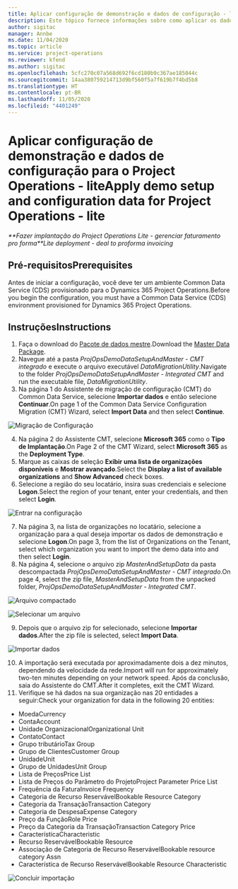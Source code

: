 ```yaml
---
title: Aplicar configuração de demonstração e dados de configuração - lite
description: Este tópico fornece informações sobre como aplicar os dados de configuração e instalação de demonstração para Project Operations.
author: sigitac
manager: Annbe
ms.date: 11/04/2020
ms.topic: article
ms.service: project-operations
ms.reviewer: kfend
ms.author: sigitac
ms.openlocfilehash: 5cfc270c07a568d692f6cd180b9c367ae185044c
ms.sourcegitcommit: 14aa380759214713d9bf560f5a7f619b7f4bd5b8
ms.translationtype: HT
ms.contentlocale: pt-BR
ms.lasthandoff: 11/05/2020
ms.locfileid: "4401249"
---
```

# <a name="apply-demo-setup-and-configuration-data-for-project-operations---lite"></a><span data-ttu-id="edf49-103">Aplicar configuração de demonstração e dados de configuração para o Project Operations - lite</span><span class="sxs-lookup"><span data-stu-id="edf49-103">Apply demo setup and configuration data for Project Operations - lite</span></span> 

<span data-ttu-id="edf49-104">_\*\*Fazer implantação do Project Operations Lite - gerenciar faturamento pro forma_</span><span class="sxs-lookup"><span data-stu-id="edf49-104">_\*\*Lite deployment - deal to proforma invoicing_</span></span>

## <a name="prerequisites"></a><span data-ttu-id="edf49-105">Pré-requisitos</span><span class="sxs-lookup"><span data-stu-id="edf49-105">Prerequisites</span></span>

<span data-ttu-id="edf49-106">Antes de iniciar a configuração, você deve ter um ambiente Common Data Service (CDS) provisionado para o Dynamics 365 Project Operations.</span><span class="sxs-lookup"><span data-stu-id="edf49-106">Before you begin the configuration, you must have a Common Data Service (CDS) environment provisioned for Dynamics 365 Project Operations.</span></span>


## <a name="instructions"></a><span data-ttu-id="edf49-107">Instruções</span><span class="sxs-lookup"><span data-stu-id="edf49-107">Instructions</span></span>

1. <span data-ttu-id="edf49-108">Faça o download do [Pacote de dados mestre](https://download.microsoft.com/download/3/4/1/341bf279-a64f-4baa-af31-ce624859b518/ProjOpsSampleSetupData%20-%20CE%20only%20CMT.zip).</span><span class="sxs-lookup"><span data-stu-id="edf49-108">Download the [Master Data Package](https://download.microsoft.com/download/3/4/1/341bf279-a64f-4baa-af31-ce624859b518/ProjOpsSampleSetupData%20-%20CE%20only%20CMT.zip).</span></span> 
2. <span data-ttu-id="edf49-109">Navegue até a pasta *ProjOpsDemoDataSetupAndMaster - CMT integrado* e execute o arquivo executável *DataMigrationUtility*.</span><span class="sxs-lookup"><span data-stu-id="edf49-109">Navigate to the folder *ProjOpsDemoDataSetupAndMaster - Integrated CMT* and run the executable file, *DataMigrationUtility*.</span></span>
3. <span data-ttu-id="edf49-110">Na página 1 do Assistente de migração de configuração (CMT) do Common Data Service, selecione **Importar dados** e então selecione **Continuar**.</span><span class="sxs-lookup"><span data-stu-id="edf49-110">On page 1 of the Common Data Service Configuration Migration (CMT) Wizard, select **Import Data** and then select **Continue**.</span></span>

![Migração de Configuração](./media/1ConfigurationMigration.png)

4. <span data-ttu-id="edf49-112">Na página 2 do Assistente CMT, selecione **Microsoft 365** como o **Tipo de Implantação**.</span><span class="sxs-lookup"><span data-stu-id="edf49-112">On Page 2 of the CMT Wizard, select **Microsoft 365** as the **Deployment Type**.</span></span>
5. <span data-ttu-id="edf49-113">Marque as caixas de seleção **Exibir uma lista de organizações disponíveis** e **Mostrar avançado**.</span><span class="sxs-lookup"><span data-stu-id="edf49-113">Select the **Display a list of available organizations** and **Show Advanced** check boxes.</span></span>
6. <span data-ttu-id="edf49-114">Selecione a região do seu locatário, insira suas credenciais e selecione **Logon**.</span><span class="sxs-lookup"><span data-stu-id="edf49-114">Select the region of your tenant, enter your credentials, and then select **Login**.</span></span>

![Entrar na configuração](./media/2ConfigurationSignin.png)

7. <span data-ttu-id="edf49-116">Na página 3, na lista de organizações no locatário, selecione a organização para a qual deseja importar os dados de demonstração e selecione **Logon**.</span><span class="sxs-lookup"><span data-stu-id="edf49-116">On page 3, from the list of Organizations on the Tenant, select which organization you want to import the demo data into and then select **Login**.</span></span>
8. <span data-ttu-id="edf49-117">Na página 4, selecione o arquivo zip *MasterAndSetupData* da pasta descompactada *ProjOpsDemoDataSetupAndMaster - CMT integrado*.</span><span class="sxs-lookup"><span data-stu-id="edf49-117">On page 4, select the zip file, *MasterAndSetupData* from the unpacked folder, *ProjOpsDemoDataSetupAndMaster - Integrated CMT*.</span></span>

![Arquivo compactado](./media/3ZipFile.png)

![Selecionar um arquivo](./media/4SelectAFile.png)

9. <span data-ttu-id="edf49-120">Depois que o arquivo zip for selecionado, selecione **Importar dados**.</span><span class="sxs-lookup"><span data-stu-id="edf49-120">After the zip file is selected, select **Import Data**.</span></span>

![Importar dados](./media/5ImportData.png)

10. <span data-ttu-id="edf49-122">A importação será executada por aproximadamente dois a dez minutos, dependendo da velocidade da rede.</span><span class="sxs-lookup"><span data-stu-id="edf49-122">Import will run for approximately two-ten minutes depending on your network speed.</span></span> <span data-ttu-id="edf49-123">Após da conclusão, saia do Assistente do CMT.</span><span class="sxs-lookup"><span data-stu-id="edf49-123">After it completes, exit the CMT Wizard.</span></span> 
11. <span data-ttu-id="edf49-124">Verifique se há dados na sua organização nas 20 entidades a seguir:</span><span class="sxs-lookup"><span data-stu-id="edf49-124">Check your organization for data in the following 20 entities:</span></span>

-   <span data-ttu-id="edf49-125">Moeda</span><span class="sxs-lookup"><span data-stu-id="edf49-125">Currency</span></span>
-   <span data-ttu-id="edf49-126">Conta</span><span class="sxs-lookup"><span data-stu-id="edf49-126">Account</span></span>
-   <span data-ttu-id="edf49-127">Unidade Organizacional</span><span class="sxs-lookup"><span data-stu-id="edf49-127">Organizational Unit</span></span>
-   <span data-ttu-id="edf49-128">Contato</span><span class="sxs-lookup"><span data-stu-id="edf49-128">Contact</span></span>
-   <span data-ttu-id="edf49-129">Grupo tributário</span><span class="sxs-lookup"><span data-stu-id="edf49-129">Tax Group</span></span>
-   <span data-ttu-id="edf49-130">Grupo de Clientes</span><span class="sxs-lookup"><span data-stu-id="edf49-130">Customer Group</span></span>
-   <span data-ttu-id="edf49-131">Unidade</span><span class="sxs-lookup"><span data-stu-id="edf49-131">Unit</span></span>
-   <span data-ttu-id="edf49-132">Grupo de Unidades</span><span class="sxs-lookup"><span data-stu-id="edf49-132">Unit Group</span></span>
-   <span data-ttu-id="edf49-133">Lista de Preços</span><span class="sxs-lookup"><span data-stu-id="edf49-133">Price List</span></span>
-   <span data-ttu-id="edf49-134">Lista de Preços do Parâmetro do Projeto</span><span class="sxs-lookup"><span data-stu-id="edf49-134">Project Parameter Price List</span></span> 
-   <span data-ttu-id="edf49-135">Frequência da Fatura</span><span class="sxs-lookup"><span data-stu-id="edf49-135">Invoice Frequency</span></span>
-   <span data-ttu-id="edf49-136">Categoria de Recurso Reservável</span><span class="sxs-lookup"><span data-stu-id="edf49-136">Bookable Resource Category</span></span>
-   <span data-ttu-id="edf49-137">Categoria da Transação</span><span class="sxs-lookup"><span data-stu-id="edf49-137">Transaction Category</span></span>
-   <span data-ttu-id="edf49-138">Categoria de Despesa</span><span class="sxs-lookup"><span data-stu-id="edf49-138">Expense Category</span></span>
-   <span data-ttu-id="edf49-139">Preço da Função</span><span class="sxs-lookup"><span data-stu-id="edf49-139">Role Price</span></span>
-   <span data-ttu-id="edf49-140">Preço da Categoria da Transação</span><span class="sxs-lookup"><span data-stu-id="edf49-140">Transaction Category Price</span></span>
-   <span data-ttu-id="edf49-141">Característica</span><span class="sxs-lookup"><span data-stu-id="edf49-141">Characteristic</span></span>
-   <span data-ttu-id="edf49-142">Recurso Reservável</span><span class="sxs-lookup"><span data-stu-id="edf49-142">Bookable Resource</span></span>
-   <span data-ttu-id="edf49-143">Associação de Categoria de Recurso Reservável</span><span class="sxs-lookup"><span data-stu-id="edf49-143">Bookable resource category Assn</span></span>
-   <span data-ttu-id="edf49-144">Característica de Recurso Reservável</span><span class="sxs-lookup"><span data-stu-id="edf49-144">Bookable Resource Characteristic</span></span>

![Concluir importação](./media/6CompleteImport.png)

